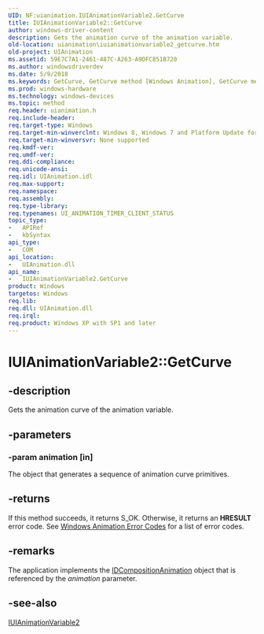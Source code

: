 ```yaml
---
UID: NF:uianimation.IUIAnimationVariable2.GetCurve
title: IUIAnimationVariable2::GetCurve
author: windows-driver-content
description: Gets the animation curve of the animation variable.
old-location: uianimation\iuianimationvariable2_getcurve.htm
old-project: UIAnimation
ms.assetid: 59E7C7A1-2461-487C-A263-A9DFC851B720
ms.author: windowsdriverdev
ms.date: 5/9/2018
ms.keywords: GetCurve, GetCurve method [Windows Animation], GetCurve method [Windows Animation],IUIAnimationVariable2 interface, IUIAnimationVariable2 interface [Windows Animation],GetCurve method, IUIAnimationVariable2.GetCurve, IUIAnimationVariable2::GetCurve, uianimation.iuianimationvariable2_getcurve, uianimation/IUIAnimationVariable2::GetCurve
ms.prod: windows-hardware
ms.technology: windows-devices
ms.topic: method
req.header: uianimation.h
req.include-header: 
req.target-type: Windows
req.target-min-winverclnt: Windows 8, Windows 7 and Platform Update for Windows 7 [desktop apps | UWP apps]
req.target-min-winversvr: None supported
req.kmdf-ver: 
req.umdf-ver: 
req.ddi-compliance: 
req.unicode-ansi: 
req.idl: UIAnimation.idl
req.max-support: 
req.namespace: 
req.assembly: 
req.type-library: 
req.typenames: UI_ANIMATION_TIMER_CLIENT_STATUS
topic_type:
-	APIRef
-	kbSyntax
api_type:
-	COM
api_location:
-	UIAnimation.dll
api_name:
-	IUIAnimationVariable2.GetCurve
product: Windows
targetos: Windows
req.lib: 
req.dll: UIAnimation.dll
req.irql: 
req.product: Windows XP with SP1 and later
---
```


# IUIAnimationVariable2::GetCurve


## -description


Gets the animation curve of the animation variable.


## -parameters




### -param animation [in]

The object that generates a sequence of animation curve primitives.


## -returns



If this method succeeds, it returns S_OK. Otherwise, it returns an  <b>HRESULT</b> error code. See <a href="https://msdn.microsoft.com/38f15d61-d415-4c7d-b454-5144fc7c9b1e">Windows Animation Error Codes</a> for a list of error codes.




## -remarks



The application implements the <a href="https://msdn.microsoft.com/f914e14b-4ac0-4591-9b7f-6b45b88baaaa">IDCompositionAnimation</a> object that is referenced by the <i>animation</i> parameter.




## -see-also




<a href="https://msdn.microsoft.com/A676EF27-B59D-4D2D-AD5B-8F46EE337E69">IUIAnimationVariable2</a>
 

 

